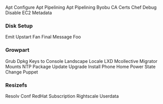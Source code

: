 Apt Configure
Apt Pipelining
Apt Pipelining
Byobu
CA Certs
Chef
Debug
Disable EC2 Metadata
### Disk Setup
Emit Upstart
Fan
Final Message
Foo
### Growpart
Grub Dpkg
Keys to Console
Landscape
Locale
LXD
Mcollective
Migrator
Mounts
NTP
Package Update Upgrade Install
Phone Home
Power State Change
Puppet
### Resizefs
Resolv Conf
RedHat Subscription
Rightscale Userdata
